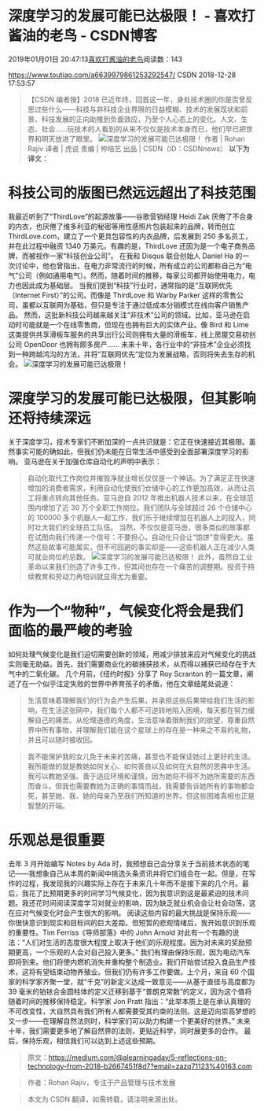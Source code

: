 
# 深度学习的发展可能已达极限！ - 喜欢打酱油的老鸟 - CSDN博客


2019年01月01日 20:47:13[喜欢打酱油的老鸟](https://me.csdn.net/weixin_42137700)阅读数：143


https://www.toutiao.com/a6639979861253292547/
CSDN 2018-12-28 17:53:57
> 【CSDN 编者按】2018 已近年终，回首这一年，身处技术圈的你是否曾反思过些什么——科技与非科技企业界限的日益模糊、技术的发展现状和前景、科技发展的正向助推到负面效应，乃至个人心态上的变化。人文、生态、社会……玩技术的人看到的从来不仅仅是技术本身而已，他们早已把世界和明天放进了眼里。
![深度学习的发展可能已达极限！](https://img-blog.csdnimg.cn/20181229131457121)
作者 | Rohan Rajiv
译者 | 虎说
责编 | 仲培艺
出品 | CSDN（ID：CSDNnews）
**以下为译文：**
# 科技公司的版图已然远远超出了科技范围
我最近听到了“ThirdLove”的起源故事——谷歌营销经理 Heidi Zak 厌倦了不合身的内衣，也厌倦了维多利亚的秘密等用性感照片包装起来的品牌，转而创立 ThirdLove.com，建立了一个更具包容性的内衣品牌，后发展到 250 多名员工，并在此过程中融资 1340 万美元。有趣的是，ThirdLove 还因为是一个电子商务品牌，而被视作一家“科技创业公司”。
在我和 Disqus 联合创始人 Daniel Ha 的一次讨论中，他也曾指出，在电力非常流行的时候，所有成立的公司都称自己为“电气”公司（例如通用电气）。然而，随着时间的推移，每家公司都开始使用电力，电力也因此成为基础层。
当我们提到“科技”行业时，通常指的是“互联网优先（Internet First）”的公司。而像是 ThirdLove 和 Warby Parker 这样的零售公司，虽都以互联网为基础，但只是专注于通过低成本分销模式在线向客户销售产品。
然而，这批新科技公司越来越关注“非技术”公司的领域。比如，亚马逊在启动时可能就是一个在线零售商，但现在也拥有巨大的实体产业。像 Bird 和 Lime 这类提供共享滑板车服务的共享出行公司则拥有大量的滑板车，线上房屋交易初创公司 OpenDoor 也拥有颇多房产……
未来十年，各行业中的“非技术”企业必须找到一种跨越鸿沟的方法，并将“互联网优先”定位为发展战略，否则将失去生存的机会。
![深度学习的发展可能已达极限！](https://img-blog.csdnimg.cn/20181229131457165)

# 深度学习的发展可能已达极限，但其影响还将持续深远
关于深度学习，技术专家们不断加深的一点共识就是：它正在快速接近其极限。虽然事实可能的确如此，但我们仍未能在日常生活中感受到全面部署深度学习的影响。
亚马逊在关于加强仓库自动化的声明中表示：
> 自动化取代工作岗位并摧毁净就业增长仅仅是一个神话。为了满足正在快速增加的消费者需求，利用自动化使我们仓储中心的工作更加高效，从而让员工将重点转向其他任务。亚马逊自 2012 年推出机器人技术以来，在全球范围内增加了近 30 万个全职工作岗位。我们团队与全球超过 26 个仓储中心的 100000 多个机器人一起工作，我们乐于继续增加在机器人上的投入，同时壮大我们的全球员工队伍。
当然，不仅仅是亚马逊，很多类似的故事都在试图向我们传递一个信号：不要担心，自动化只会让“馅饼”变得更大。虽然这些故事可能属实，但不可回避的事实却是——这些机器人正在减少人类可就业岗位的总数。
![深度学习的发展可能已达极限！](https://img-blog.csdnimg.cn/20181229131457202)
此外，虽然自工业革命以来我们创造了许多工作，但其间也存在一个痛苦的调整期。投资于持续教育和劳动力再培训就显得尤为重要。
# 作为一个“物种”，气候变化将会是我们面临的最严峻的考验
如何处理气候变化是我们迫切需要创新的领域，用减少排放来应对气候变化的挑战实则毫无助益。首先，我们需要商业化的碳捕获技术，从而得以捕获已经存在于大气中的二氧化碳。
几个月前，《纽约时报》分享了 Roy Scranton 的一篇文章，阐述了在一个似乎注定失败的世界中养育孩子的矛盾，他在文章结尾处说道：
> 生活意味着理解我们的行为会产生后果，并承担这些后果带给我们生活的影响，在生活这张网中，我们每个人都不可逆转地陷入困境，每天都在努力缓解自己的痛苦。从伦理道德的角度，生活意味着限制我们的欲望，尊重自然界中所有事物，并理解我们能在这个星球上的存在是一种来之不易的礼物，并且可以随时被收回。

> 我不能保护我的女儿免于未来的苦痛，甚至也不能保证她过上更好的生活。我所能做的就是教她如何关心、如何善良以及如何在大自然的恩典中生活。我可以教她坚强、善于适应环境和谨慎，因为她将不得不为她所需要的东西而奋斗。但我也需要教她为正确的事情而战，我需要告诉她所有的事物都会死，甚至她、我、她的母亲乃至我们所知道的世界，但这些困难真相也正是智慧的开端。

# 乐观总是很重要
去年 3 月开始编写 Notes by Ada 时，我预想自己会分享关于当前技术状态的笔记——我想象自己从本周的新闻中挑选头条资讯并将它们组合在一起。但是，在写作的过程，我发现我的兴趣实际上存在于未来几十年而不是接下来的几个月。最后，我花了比预期更多的时间学习气候变化，因为我意识到这是最紧迫的技术问题。我还花时间阅读深度学习对就业的影响，因为缺乏就业机会会让社会动荡，这在应对气候变化时会产生很大的影响。
阅读这些内容的最大挑战是保持乐观——你很快意识到现实和目标间的巨大差距。但短暂的悲观情绪后，我开始意识到乐观的重要性。Tim Ferriss《导师部落》中的 John Arnold 对此有一个有趣的说法：“人们对生活的态度很大程度上取决于他们的乐观程度。因为对未来的奖励预期更高，一个乐观的人会对自己投入更多。”
我们有理由保持乐观，因为电动汽车即将到来。他们将使内燃机消失并重构整个制造业。我们开始尝试投入食品生产技术，这将有望结束动物养殖业。但我们仍有许多工作要做。上个月，来自 60 个国家的科学家齐聚一堂，就“千克”的新定义达成一致意见——从基于直径与高度都为 39 毫米的铂铱合金圆柱体的定义迁移到基于“普朗克常数”的定义，因为这个值将随着时间的推移保持稳定。科学家 Jon Pratt 指出：“此举本质上是在承认真理的不可改变性，大自然具有我们所有人都需要受其约束的法则。这是迈向崇高梦想的又一步——在理解自然法则时，科学家们可以助力构建一个更美好的世界。”
未来十年，我们需要更多地了解自然界的法则，更贴近科学，同时展更多的合作。
最后，保持乐观，相信我们可以达到上述这些预期。
> 原文：https://medium.com/@alearningaday/5-reflections-on-technology-from-2018-b2667451f8d7?email=zazq71123%40163.com

> 作者：Rohan Rajiv，专注于产品管理与技术发展

> 本文为 CSDN 翻译，如需转载，请注明来源出处。


